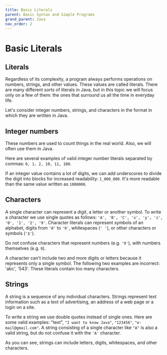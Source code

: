 ```yaml
---
title: Basic Literals
parent: Basic Syntax and Simple Programs
grand_parent: Java
nav_order: 2
---
```

# Basic Literals

## Literals
Regardless of its complexity, a program always performs operations on numbers, strings, and other values. These values are called literals. There are many different sorts of literals in Java, but in this topic we will focus only on a few of them: the ones that surround us all the time in everyday life.

Let's consider integer numbers, strings, and characters in the format in which they are written in Java.

## Integer numbers
These numbers are used to count things in the real world. Also, we will often use them in Java.

Here are several examples of valid integer number literals separated by commas: `0, 1, 2, 10, 11, 100`.

If an integer value contains a lot of digits, we can add underscores to divide the digit into blocks for increased readability: `1_000_000`. It's more readable than the same value written as `1000000`.

## Characters

A single character can represent a digit, a letter or another symbol. To write a character we use single quotes as follows: `'A', 'B', 'C', 'x', 'y', 'z', '0', '1', '2', '9'`. Character literals can represent symbols of an alphabet, digits from `'0'` to `'9'`, whitespaces (`' '`), or other characters or symbols (`'$'`).

Do not confuse characters that represent numbers (e.g. `'9'`), with numbers themselves (e.g. `9`).

A character can't include two and more digits or letters because it represents only a single symbol. The following two examples are incorrect: 'abc', '543'. These literals contain too many characters.

## Strings
A string is a sequence of any individual characters. Strings represent text information such as a text of advertising, an address of a web page or a login on a site.

To write a string we use double quotes instead of single ones. Here are some valid examples: "text", `"I want to know Java"`, `"123456"`, `"e-mail@gmail.com"`. A string consisting of a single character like `"A"` is also a valid string, but do not confuse it with the `'A'` character.

As you can see, strings can include letters, digits, whitespaces, and other characters.

